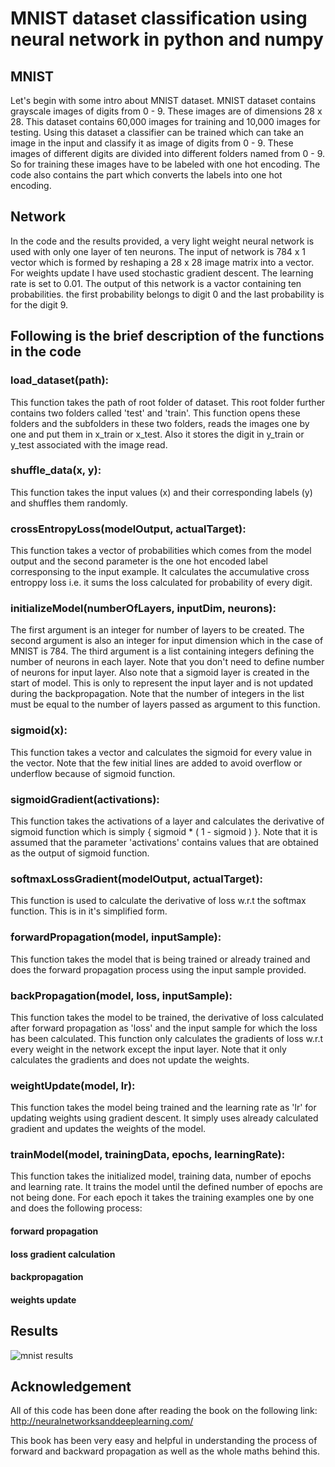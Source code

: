 # MNIST dataset classification using neural network in python and numpy

## MNIST
Let's begin with some intro about MNIST dataset. MNIST dataset contains grayscale images of digits from 0 - 9. These images are of dimensions 28 x 28. This dataset contains 60,000 images for training and 10,000 images for testing. Using this dataset a classifier can be trained which can take an image in the input and classify it as image of digits from 0 - 9. These images of different digits are divided into different folders named from 0 - 9. So for training these images have to be labeled with one hot encoding. The code also contains the part which converts the labels into one hot encoding.

## Network
In the code and the results provided, a very light weight neural network is used with only one layer of ten neurons. The input of network is 784 x 1 vector which is formed by reshaping a 28 x 28 image matrix into a vector. For weights update I have used stochastic gradient descent. The learning rate is set to 0.01. The output of this network is a vactor containing ten probabilities. the first probability belongs to digit 0 and the last probability is for the digit 9.

## Following is the brief description of the functions in the code

### load_dataset(path):

This function takes the path of root folder of dataset. This root folder further contains two folders called 'test' and 'train'. This function opens these folders and the subfolders in these two folders, reads the images one by one and put them in x_train or x_test. Also it stores the digit in y_train or y_test associated with the image read.

### shuffle_data(x, y):

This function takes the input values (x) and their corresponding labels (y) and shuffles them randomly.

### crossEntropyLoss(modelOutput, actualTarget):

This function takes a vector of probabilities which comes from the model output and the second parameter is the one hot encoded label corresponsing to the input example. It calculates the accumulative cross entroppy loss i.e. it sums the loss calculated for probability of every digit.

### initializeModel(numberOfLayers, inputDim, neurons):

The first argument is an integer for number of layers to be created. The second argument is also an integer for input dimension which in the case of MNIST is 784. The third argument is a list containing integers defining the number of neurons in each layer. Note that you don't need to define number of neurons for input layer. Also note that a sigmoid layer is created in the start of model. This is only to represent the input layer and is not updated during the backpropagation. Note that the number of integers in the list must be equal to the number of layers passed as argument to this function.

### sigmoid(x):

This function takes a vector and calculates the sigmoid for every value in the vector. Note that the few initial lines are added to avoid overflow or underflow because of sigmoid function.

### sigmoidGradient(activations):

This function takes the activations of a layer and calculates the derivative of sigmoid function which is simply { sigmoid * ( 1 - sigmoid ) }. Note that it is assumed that the parameter 'activations' contains values that are obtained as the output of sigmoid function.

### softmaxLossGradient(modelOutput, actualTarget):

This function is used to calculate the derivative of loss w.r.t the softmax function. This is in it's simplified form.

### forwardPropagation(model, inputSample):

This function takes the model that is being trained or already trained and does the forward propagation process using the input sample provided.

### backPropagation(model, loss, inputSample):

This function takes the model to be trained, the derivative of loss calculated after forward propagation as 'loss' and the input sample for which the loss has been calculated. This function only calculates the gradients of loss w.r.t every weight in the network except the input layer. Note that it only calculates the gradients and does not update the weights.

### weightUpdate(model, lr):

This function takes the model being trained and the learning rate as 'lr' for updating weights using gradient descent. It simply uses already calculated gradient and updates the weights of the model.

### trainModel(model, trainingData, epochs, learningRate):

This function takes the initialized model, training data, number of epochs and learning rate. It trains the model until the defined number of epochs are not being done. For each epoch it takes the training examples one by one and does the following process:

#### forward propagation
#### loss gradient calculation
#### backpropagation
#### weights update

## Results
![mnist results](https://user-images.githubusercontent.com/40146537/41437747-c3156ce0-703e-11e8-998d-0f3319aafd09.png)


## Acknowledgement

All of this code has been done after reading the book on the following link:
http://neuralnetworksanddeeplearning.com/

This book has been very easy and helpful in understanding the process of forward and backward propagation as well as the whole maths behind this.